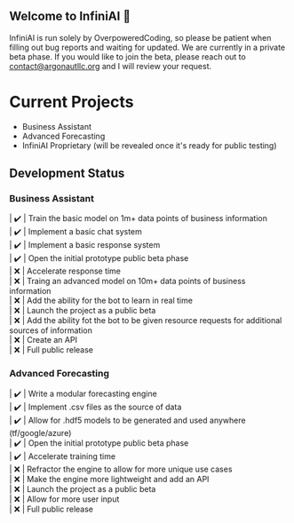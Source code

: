 ## Welcome to InfiniAI 👋

InfiniAI is run solely by OverpoweredCoding, so please be patient when filling out bug reports and waiting for updated. We are currently in a private beta phase. If you would like to join the beta, please reach out to contact@argonautllc.org and I will review your request.

# Current Projects
+ Business Assistant <br>
+ Advanced Forecasting <br>
+ InfiniAI Proprietary (will be revealed once it's ready for public testing)

## Development Status

### Business Assistant
| ✔️ | Train the basic model on 1m+ data points of business information <br>
| ✔️ | Implement a basic chat system <br>
| ✔️ | Implement a basic response system <br>
| ✔️ | Open the initial prototype public beta phase <br>
| ❌ | Accelerate response time <br>
| ❌ | Traing an advanced model on 10m+ data points of business information <br>
| ❌ | Add the ability for the bot to learn in real time <br>
| ❌ | Launch the project as a public beta <br>
| ❌ | Add the ability fot the bot to be given resource requests for additional sources of information <br>
| ❌ | Create an API <br>
| ❌ | Full public release <br>

### Advanced Forecasting
| ✔️ | Write a modular forecasting engine <br>
| ✔️ | Implement .csv files as the source of data <br>
| ✔️ | Allow for .hdf5 models to be generated and used anywhere (tf/google/azure) <br>
| ✔️ | Open the initial prototype public beta phase <br>
| ✔️ | Accelerate training time <br>
| ❌ | Refractor the engine to allow for more unique use cases <br>
| ❌ | Make the engine more lightweight and add an API <br>
| ❌ | Launch the project as a public beta <br>
| ❌ | Allow for more user input <br>
| ❌ | Full public release <br>
